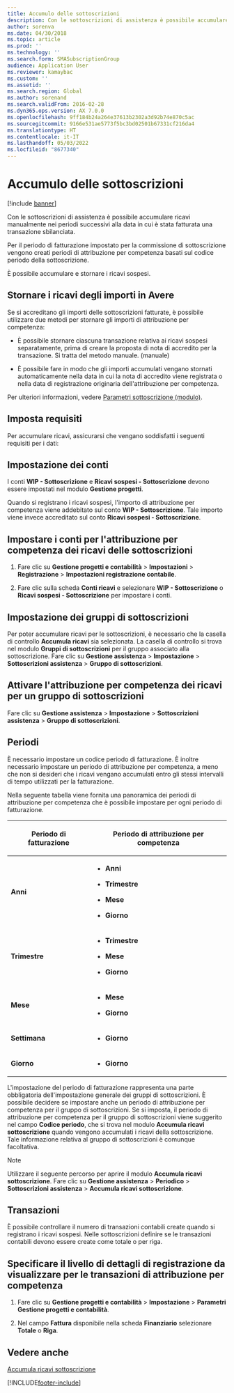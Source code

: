 ```yaml
---
title: Accumulo delle sottoscrizioni
description: Con le sottoscrizioni di assistenza è possibile accumulare ricavi manualmente nei periodi successivi alla data in cui è stata fatturata una transazione sbilanciata.
author: sorenva
ms.date: 04/30/2018
ms.topic: article
ms.prod: ''
ms.technology: ''
ms.search.form: SMASubscriptionGroup
audience: Application User
ms.reviewer: kamaybac
ms.custom: ''
ms.assetid: ''
ms.search.region: Global
ms.author: sorenand
ms.search.validFrom: 2016-02-28
ms.dyn365.ops.version: AX 7.0.0
ms.openlocfilehash: 9ff184b24a264e37613b2302a3d92b74e870c5ac
ms.sourcegitcommit: 9166e531ae5773f5bc3bd02501b67331cf216da4
ms.translationtype: HT
ms.contentlocale: it-IT
ms.lasthandoff: 05/03/2022
ms.locfileid: "8677340"
---
```

# <a name="accruing-subscriptions"></a>Accumulo delle sottoscrizioni 

[!include [banner](../includes/banner.md)]


Con le sottoscrizioni di assistenza è possibile accumulare ricavi manualmente nei periodi successivi alla data in cui è stata fatturata una transazione sbilanciata.

Per il periodo di fatturazione impostato per la commissione di sottoscrizione vengono creati periodi di attribuzione per competenza basati sul codice periodo della sottoscrizione.

È possibile accumulare e stornare i ricavi sospesi.

## <a name="reverse-accruals-of-credit-amounts"></a>Stornare i ricavi degli importi in Avere

Se si accreditano gli importi delle sottoscrizioni fatturate, è possibile utilizzare due metodi per stornare gli importi di attribuzione per competenza:

  - È possibile stornare ciascuna transazione relativa ai ricavi sospesi separatamente, prima di creare la proposta di nota di accredito per la transazione. Si tratta del metodo manuale. (manuale)

  - È possibile fare in modo che gli importi accumulati vengano stornati automaticamente nella data in cui la nota di accredito viene registrata o nella data di registrazione originaria dell'attribuzione per competenza.

Per ulteriori informazioni, vedere [Parametri sottoscrizione (modulo)](/dynamicsax-2012//subscription-parameters-form).

## <a name="setup-requirements"></a>Imposta requisiti

Per accumulare ricavi, assicurarsi che vengano soddisfatti i seguenti requisiti per i dati:

## <a name="account-setup"></a>Impostazione dei conti

I conti **WIP - Sottoscrizione** e **Ricavi sospesi - Sottoscrizione** devono essere impostati nel modulo **Gestione progetti**.

Quando si registrano i ricavi sospesi, l'importo di attribuzione per competenza viene addebitato sul conto **WIP - Sottoscrizione**. Tale importo viene invece accreditato sul conto **Ricavi sospesi - Sottoscrizione**.

## <a name="set-up-accounts-for-accrual-of-subscription-revenue"></a>Impostare i conti per l'attribuzione per competenza dei ricavi delle sottoscrizioni

1.  Fare clic su **Gestione progetti e contabilità** \> **Impostazioni** \> **Registrazione** \> **Impostazioni registrazione contabile**.

2.  Fare clic sulla scheda **Conti ricavi** e selezionare **WIP - Sottoscrizione** o **Ricavi sospesi - Sottoscrizione** per impostare i conti.

## <a name="subscription-group-setup"></a>Impostazione dei gruppi di sottoscrizioni

Per poter accumulare ricavi per le sottoscrizioni, è necessario che la casella di controllo **Accumula ricavi** sia selezionata. La casella di controllo si trova nel modulo **Gruppi di sottoscrizioni** per il gruppo associato alla sottoscrizione. Fare clic su **Gestione assistenza** \> **Impostazione** \> **Sottoscrizioni assistenza** \> **Gruppo di sottoscrizioni**.

## <a name="enable-revenue-accrual-on-a-subscription-group"></a>Attivare l'attribuzione per competenza dei ricavi per un gruppo di sottoscrizioni

Fare clic su **Gestione assistenza** \> **Impostazione** \> **Sottoscrizioni assistenza** \> **Gruppo di sottoscrizioni**.

## <a name="periods"></a>Periodi

È necessario impostare un codice periodo di fatturazione. È inoltre necessario impostare un periodo di attribuzione per competenza, a meno che non si desideri che i ricavi vengano accumulati entro gli stessi intervalli di tempo utilizzati per la fatturazione.

Nella seguente tabella viene fornita una panoramica dei periodi di attribuzione per competenza che è possibile impostare per ogni periodo di fatturazione.

<table>
<colgroup>
<col />
<col />
</colgroup>
<thead>
<tr class="header">
<th><p>Periodo di fatturazione</p></th>
<th><p>Periodo di attribuzione per competenza</p></th>
</tr>
</thead>
<tbody>
<tr class="odd">
<td><p><strong>Anni</strong></p></td>
<td><ul>
<li><p><strong>Anni</strong></p></li>
<li><p><strong>Trimestre</strong></p></li>
<li><p><strong>Mese</strong></p></li>
<li><p><strong>Giorno</strong></p></li>
</ul></td>
</tr>
<tr class="even">
<td><p><strong>Trimestre</strong></p></td>
<td><ul>
<li><p><strong>Trimestre</strong></p></li>
<li><p><strong>Mese</strong></p></li>
<li><p><strong>Giorno</strong></p></li>
</ul></td>
</tr>
<tr class="odd">
<td><p><strong>Mese</strong></p></td>
<td><ul>
<li><p><strong>Mese</strong></p></li>
<li><p><strong>Giorno</strong></p></li>
</ul></td>
</tr>
<tr class="even">
<td><p><strong>Settimana</strong></p></td>
<td><ul>
<li><p><strong>Giorno</strong></p></li>
</ul></td>
</tr>
<tr class="odd">
<td><p><strong>Giorno</strong></p></td>
<td><ul>
<li><p><strong>Giorno</strong></p></li>
</ul></td>
</tr>
</tbody>
</table>

L'impostazione del periodo di fatturazione rappresenta una parte obbligatoria dell'impostazione generale dei gruppi di sottoscrizioni. È possibile decidere se impostare anche un periodo di attribuzione per competenza per il gruppo di sottoscrizioni. Se si imposta, il periodo di attribuzione per competenza per il gruppo di sottoscrizioni viene suggerito nel campo **Codice periodo**, che si trova nel modulo **Accumula ricavi sottoscrizione** quando vengono accumulati i ricavi della sottoscrizione. Tale informazione relativa al gruppo di sottoscrizioni è comunque facoltativa.


> [!NOTE]
> <P>Utilizzare il seguente percorso per aprire il modulo <STRONG>Accumula ricavi sottoscrizione</STRONG>. Fare clic su <STRONG>Gestione assistenza</STRONG> &gt; <STRONG>Periodico</STRONG> &gt; <STRONG>Sottoscrizioni assistenza</STRONG> &gt; <STRONG>Accumula ricavi sottoscrizione</STRONG>.</P>


## <a name="transactions"></a>Transazioni

È possibile controllare il numero di transazioni contabili create quando si registrano i ricavi sospesi. Nelle sottoscrizioni definire se le transazioni contabili devono essere create come totale o per riga.

## <a name="specify-the-level-of-posting-details-to-display-for-accrued-transactions"></a>Specificare il livello di dettagli di registrazione da visualizzare per le transazioni di attribuzione per competenza

1.  Fare clic su **Gestione progetti e contabilità** \> **Impostazione** \> **Parametri Gestione progetti e contabilità**.

2.  Nel campo **Fattura** disponibile nella scheda **Finanziario** selezionare **Totale** o **Riga**.


## <a name="see-also"></a>Vedere anche

[Accumula ricavi sottoscrizione](accrue-subscription-revenue.md)

  




[!INCLUDE[footer-include](../../includes/footer-banner.md)]
